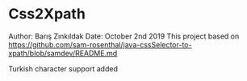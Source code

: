# Css2Xpath

Author: Barış Zınkıldak
Date: October 2nd 2019
This project based on https://github.com/sam-rosenthal/java-cssSelector-to-xpath/blob/samdev/README.md

Turkish character support added
